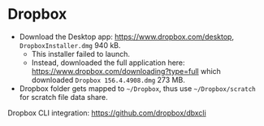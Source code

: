 # Dropbox

* Download the Desktop app: https://www.dropbox.com/desktop, `DropboxInstaller.dmg` 940 kB.
  * This installer failed to launch.
  * Instead, downloaded the full application here: https://www.dropbox.com/downloading?type=full which downloaded `Dropbox 156.4.4908.dmg` 273 MB.
* Dropbox folder gets mapped to `~/Dropbox`, thus use `~/Dropbox/scratch` for scratch file data share.

Dropbox CLI integration: https://github.com/dropbox/dbxcli

